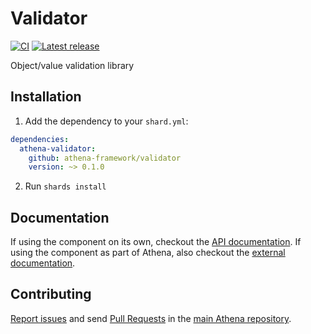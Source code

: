 # Validator

[![CI](https://github.com/athena-framework/athena/workflows/CI/badge.svg)](https://github.com/athena-framework/athena/actions/workflows/ci.yml)
[![Latest release](https://img.shields.io/github/release/athena-framework/validator.svg)](https://github.com/athena-framework/validator/releases)

Object/value validation library

## Installation

1. Add the dependency to your `shard.yml`:

```yaml
dependencies:
  athena-validator:
    github: athena-framework/validator
    version: ~> 0.1.0
```

2. Run `shards install`

## Documentation

If using the component on its own, checkout the [API documentation](https://athenaframework.org/Validator).
If using the component as part of Athena, also checkout the [external documentation](https://athenaframework.org/components/validator).

## Contributing

[Report issues](https://github.com/athena-framework/athena/issues) and send [Pull Requests](https://github.com/athena-framework/athena/pulls) in the [main Athena repository](https://github.com/athena-framework/athena).
